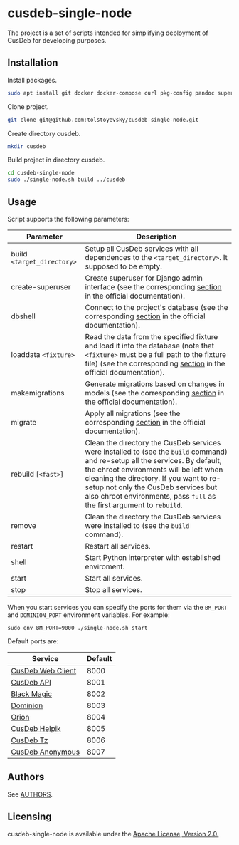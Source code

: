 # cusdeb-single-node 

The project is a set of scripts intended for simplifying deployment of CusDeb for developing purposes.

## Installation

Install packages.
```bash
sudo apt install git docker docker-compose curl pkg-config pandoc supervisor python3-pip virtualenv postgresql postgresql-server-dev-all qemu-user-static whois -y
 ```

Clone project.
```bash
git clone git@github.com:tolstoyevsky/cusdeb-single-node.git
```

Create directory cusdeb.
 ```bash
mkdir cusdeb
```
Build project in directory cusdeb.
 ```bash
cd cusdeb-single-node
sudo ./single-node.sh build ../cusdeb
```

## Usage

Script supports the following parameters:

| Parameter    | Description |
|------------|---------|
| build `<target_directory>` | Setup all CusDeb services with all dependences to the `<target_directory>`. It supposed to be empty.
| create-superuser       | Create superuser for Django admin interface (see the corresponding [section](https://docs.djangoproject.com/en/2.2/ref/django-admin/#createsuperuser) in the official documentation).
| dbshell                | Connect to the project's database (see the corresponding [section](https://docs.djangoproject.com/en/2.2/ref/django-admin/#dbshell) in the official documentation).
| loaddata `<fixture>`   | Read the data from the specified fixture and load it into the database (note that `<fixture>` must be a full path to the fixture file) (see the corresponding [section](https://docs.djangoproject.com/en/2.2/ref/django-admin/#loaddata) in the official documentation).
| makemigrations         | Generate migrations based on changes in models (see the corresponding [section](https://docs.djangoproject.com/en/2.2/ref/django-admin/#makemigrations) in the official documentation).
| migrate                | Apply all migrations (see the corresponding [section](https://docs.djangoproject.com/en/2.2/ref/django-admin/#migrate) in the official documentation).
| rebuild  [`<fast>`]    | Clean the directory the CusDeb services were installed to (see the `build` command) and re-setup all the services. By default, the chroot environments will be left when cleaning the directory. If you want to re-setup not only the CusDeb services but also chroot environments, pass `full` as the first argument to `rebuild`.
| remove                 | Clean the directory the CusDeb services were installed to (see the `build` command).
| restart                | Restart all services.
| shell                  | Start Python interpreter with established enviroment.
| start                  | Start all services.
| stop                   | Stop all services.


When you start services you can specify the ports for them via the `BM_PORT` and `DOMINION_PORT` environment variables. For example:
```
sudo env BM_PORT=9000 ./single-node.sh start
``` 
Default ports are:

| Service                                                                | Default |
|------------------------------------------------------------------------|---------|
| [CusDeb Web Client](https://github.com/tolstoyevsky/cusdeb-web-client) | 8000    |
| [CusDeb API](https://github.com/tolstoyevsky/cusdeb-api)               | 8001    |
| [Black Magic](https://github.com/tolstoyevsky/blackmagic)              | 8002    |
| [Dominion](https://github.com/tolstoyevsky/dominion)                   | 8003    |
| [Orion](https://github.com/tolstoyevsky/orion)                         | 8004    |
| [CusDeb Helpik](https://github.com/tolstoyevsky/cusdeb-helpik)         | 8005    |
| [CusDeb Tz](https://github.com/tolstoyevsky/cusdeb-tz)                 | 8006    |
| [CusDeb Anonymous](https://github.com/tolstoyevsky/cusdeb-anonymous)   | 8007    |

## Authors

See [AUTHORS](https://github.com/tolstoyevsky/cusdeb-single-node/blob/master/AUTHORS.md).
    
## Licensing

cusdeb-single-node is available under the [Apache License, Version 2.0.](https://github.com/tolstoyevsky/cusdeb-single-node/blob/master/LICENSE)

